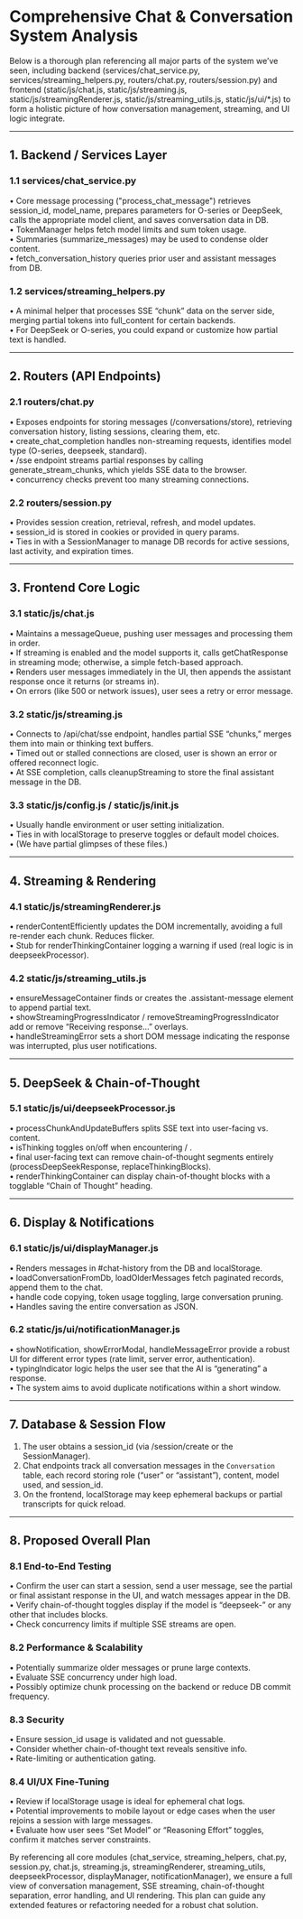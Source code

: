 # Comprehensive Chat & Conversation System Analysis

Below is a thorough plan referencing all major parts of the system we’ve seen, including backend (services/chat_service.py, services/streaming_helpers.py, routers/chat.py, routers/session.py) and frontend (static/js/chat.js, static/js/streaming.js, static/js/streamingRenderer.js, static/js/streaming_utils.js, static/js/ui/*.js) to form a holistic picture of how conversation management, streaming, and UI logic integrate.

---

## 1. Backend / Services Layer

### 1.1 services/chat_service.py
• Core message processing ("process_chat_message") retrieves session_id, model_name, prepares parameters for O-series or DeepSeek, calls the appropriate model client, and saves conversation data in DB.  
• TokenManager helps fetch model limits and sum token usage.  
• Summaries (summarize_messages) may be used to condense older content.  
• fetch_conversation_history queries prior user and assistant messages from DB.

### 1.2 services/streaming_helpers.py
• A minimal helper that processes SSE “chunk” data on the server side, merging partial tokens into full_content for certain backends.  
• For DeepSeek or O-series, you could expand or customize how partial text is handled.

---

## 2. Routers (API Endpoints)

### 2.1 routers/chat.py
• Exposes endpoints for storing messages (/conversations/store), retrieving conversation history, listing sessions, clearing them, etc.  
• create_chat_completion handles non-streaming requests, identifies model type (O-series, deepseek, standard).  
• /sse endpoint streams partial responses by calling generate_stream_chunks, which yields SSE data to the browser.  
• concurrency checks prevent too many streaming connections.  

### 2.2 routers/session.py
• Provides session creation, retrieval, refresh, and model updates.  
• session_id is stored in cookies or provided in query params.  
• Ties in with a SessionManager to manage DB records for active sessions, last activity, and expiration times.

---

## 3. Frontend Core Logic

### 3.1 static/js/chat.js
• Maintains a messageQueue, pushing user messages and processing them in order.  
• If streaming is enabled and the model supports it, calls getChatResponse in streaming mode; otherwise, a simple fetch-based approach.  
• Renders user messages immediately in the UI, then appends the assistant response once it returns (or streams in).  
• On errors (like 500 or network issues), user sees a retry or error message.

### 3.2 static/js/streaming.js
• Connects to /api/chat/sse endpoint, handles partial SSE “chunks,” merges them into main or thinking text buffers.  
• Timed out or stalled connections are closed, user is shown an error or offered reconnect logic.  
• At SSE completion, calls cleanupStreaming to store the final assistant message in the DB.

### 3.3 static/js/config.js / static/js/init.js
• Usually handle environment or user setting initialization.  
• Ties in with localStorage to preserve toggles or default model choices.  
• (We have partial glimpses of these files.)

---

## 4. Streaming & Rendering

### 4.1 static/js/streamingRenderer.js
• renderContentEfficiently updates the DOM incrementally, avoiding a full re-render each chunk. Reduces flicker.  
• Stub for renderThinkingContainer logging a warning if used (real logic is in deepseekProcessor).

### 4.2 static/js/streaming_utils.js
• ensureMessageContainer finds or creates the .assistant-message element to append partial text.  
• showStreamingProgressIndicator / removeStreamingProgressIndicator add or remove “Receiving response…” overlays.  
• handleStreamingError sets a short DOM message indicating the response was interrupted, plus user notifications.

---

## 5. DeepSeek & Chain-of-Thought

### 5.1 static/js/ui/deepseekProcessor.js
• processChunkAndUpdateBuffers splits SSE text into user-facing vs. <think> content.  
• isThinking toggles on/off when encountering <think> / </think>.  
• final user-facing text can remove chain-of-thought segments entirely (processDeepSeekResponse, replaceThinkingBlocks).  
• renderThinkingContainer can display chain-of-thought blocks with a togglable “Chain of Thought” heading.

---

## 6. Display & Notifications

### 6.1 static/js/ui/displayManager.js
• Renders messages in #chat-history from the DB and localStorage.  
• loadConversationFromDb, loadOlderMessages fetch paginated records, append them to the chat.  
• handle code copying, token usage toggling, large conversation pruning.  
• Handles saving the entire conversation as JSON.

### 6.2 static/js/ui/notificationManager.js
• showNotification, showErrorModal, handleMessageError provide a robust UI for different error types (rate limit, server error, authentication).  
• typingIndicator logic helps the user see that the AI is “generating” a response.  
• The system aims to avoid duplicate notifications within a short window.

---

## 7. Database & Session Flow

1) The user obtains a session_id (via /session/create or the SessionManager).  
2) Chat endpoints track all conversation messages in the `Conversation` table, each record storing role (“user” or “assistant”), content, model used, and session_id.  
3) On the frontend, localStorage may keep ephemeral backups or partial transcripts for quick reload.

---

## 8. Proposed Overall Plan

### 8.1 End-to-End Testing
• Confirm the user can start a session, send a user message, see the partial or final assistant response in the UI, and watch messages appear in the DB.  
• Verify chain-of-thought toggles display if the model is “deepseek-” or any other that includes <think> blocks.  
• Check concurrency limits if multiple SSE streams are open.

### 8.2 Performance & Scalability
• Potentially summarize older messages or prune large contexts.  
• Evaluate SSE concurrency under high load.  
• Possibly optimize chunk processing on the backend or reduce DB commit frequency.

### 8.3 Security
• Ensure session_id usage is validated and not guessable.  
• Consider whether chain-of-thought text reveals sensitive info.  
• Rate-limiting or authentication gating.

### 8.4 UI/UX Fine-Tuning
• Review if localStorage usage is ideal for ephemeral chat logs.  
• Potential improvements to mobile layout or edge cases when the user rejoins a session with large messages.  
• Evaluate how user sees “Set Model” or “Reasoning Effort” toggles, confirm it matches server constraints.

By referencing all core modules (chat_service, streaming_helpers, chat.py, session.py, chat.js, streaming.js, streamingRenderer, streaming_utils, deepseekProcessor, displayManager, notificationManager), we ensure a full view of conversation management, SSE streaming, chain-of-thought separation, error handling, and UI rendering. This plan can guide any extended features or refactoring needed for a robust chat solution.